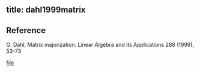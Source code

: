 
title: dahl1999matrix
---

## Reference

G. Dahl, Matrix majorization. Linear Algebra and its Applications 288 (1999), 53-73

[file](dahl1999matrix/file.pdf)


